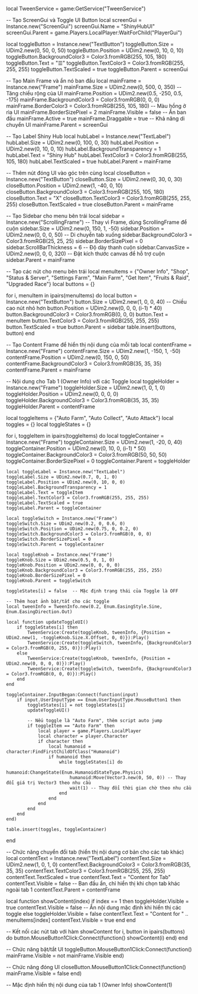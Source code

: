local TweenService = game:GetService("TweenService")

-- Tạo ScreenGui và Toggle UI Button
local screenGui = Instance.new("ScreenGui")
screenGui.Name = "ShinyHubUI"
screenGui.Parent = game.Players.LocalPlayer:WaitForChild("PlayerGui")

local toggleButton = Instance.new("TextButton")
toggleButton.Size = UDim2.new(0, 50, 0, 50)
toggleButton.Position = UDim2.new(0, 10, 0, 10)
toggleButton.BackgroundColor3 = Color3.fromRGB(255, 105, 180)
toggleButton.Text = "☰"
toggleButton.TextColor3 = Color3.fromRGB(255, 255, 255)
toggleButton.TextScaled = true
toggleButton.Parent = screenGui

-- Tạo Main Frame và ẩn nó ban đầu
local mainFrame = Instance.new("Frame")
mainFrame.Size = UDim2.new(0, 500, 0, 350)  -- Tăng chiều rộng của UI
mainFrame.Position = UDim2.new(0.5, -250, 0.5, -175)
mainFrame.BackgroundColor3 = Color3.fromRGB(0, 0, 0)
mainFrame.BorderColor3 = Color3.fromRGB(255, 105, 180)  -- Màu hồng ở rìa UI
mainFrame.BorderSizePixel = 2
mainFrame.Visible = false  -- Ẩn ban đầu
mainFrame.Active = true
mainFrame.Draggable = true  -- Khả năng di chuyển UI
mainFrame.Parent = screenGui

-- Tạo Label Shiny Hub
local hubLabel = Instance.new("TextLabel")
hubLabel.Size = UDim2.new(0, 100, 0, 30)
hubLabel.Position = UDim2.new(0, 10, 0, 10)
hubLabel.BackgroundTransparency = 1
hubLabel.Text = "Shiny Hub"
hubLabel.TextColor3 = Color3.fromRGB(255, 105, 180)
hubLabel.TextScaled = true
hubLabel.Parent = mainFrame

-- Thêm nút đóng UI vào góc trên cùng
local closeButton = Instance.new("TextButton")
closeButton.Size = UDim2.new(0, 30, 0, 30)
closeButton.Position = UDim2.new(1, -40, 0, 10)
closeButton.BackgroundColor3 = Color3.fromRGB(255, 105, 180)
closeButton.Text = "X"
closeButton.TextColor3 = Color3.fromRGB(255, 255, 255)
closeButton.TextScaled = true
closeButton.Parent = mainFrame

-- Tạo Sidebar cho menu bên trái
local sidebar = Instance.new("ScrollingFrame")  -- Thay vì Frame, dùng ScrollingFrame để cuộn
sidebar.Size = UDim2.new(0, 150, 1, -50)
sidebar.Position = UDim2.new(0, 0, 0, 50)  -- Di chuyển tab xuống
sidebar.BackgroundColor3 = Color3.fromRGB(25, 25, 25)
sidebar.BorderSizePixel = 0
sidebar.ScrollBarThickness = 6  -- Độ dày thanh cuộn
sidebar.CanvasSize = UDim2.new(0, 0, 0, 320)  -- Đặt kích thước canvas để hỗ trợ cuộn
sidebar.Parent = mainFrame

-- Tạo các nút cho menu bên trái
local menuItems = {"Owner Info", "Shop", "Status & Server", "Settings Farm", "Main Farm", "Get Item", "Fruits & Raid", "Upgraded Race"}
local buttons = {}

for i, menuItem in ipairs(menuItems) do
    local button = Instance.new("TextButton")
    button.Size = UDim2.new(1, 0, 0, 40)  -- Chiều cao nút nhỏ hơn
    button.Position = UDim2.new(0, 0, 0, (i-1) * 40)
    button.BackgroundColor3 = Color3.fromRGB(0, 0, 0)
    button.Text = menuItem
    button.TextColor3 = Color3.fromRGB(255, 255, 255)
    button.TextScaled = true
    button.Parent = sidebar
    table.insert(buttons, button)
end

-- Tạo Content Frame để hiển thị nội dung của mỗi tab
local contentFrame = Instance.new("Frame")
contentFrame.Size = UDim2.new(1, -150, 1, -50)
contentFrame.Position = UDim2.new(0, 150, 0, 50)
contentFrame.BackgroundColor3 = Color3.fromRGB(35, 35, 35)
contentFrame.Parent = mainFrame

-- Nội dung cho Tab 1 (Owner Info) với các Toggle
local toggleHolder = Instance.new("Frame")
toggleHolder.Size = UDim2.new(1, 0, 1, 0)
toggleHolder.Position = UDim2.new(0, 0, 0, 0)
toggleHolder.BackgroundColor3 = Color3.fromRGB(35, 35, 35)
toggleHolder.Parent = contentFrame

local toggleItems = {"Auto Farm", "Auto Collect", "Auto Attack"}
local toggles = {}
local toggleStates = {}

for i, toggleItem in ipairs(toggleItems) do
    local toggleContainer = Instance.new("Frame")
    toggleContainer.Size = UDim2.new(1, -20, 0, 40)
    toggleContainer.Position = UDim2.new(0, 10, 0, (i-1) * 50)
    toggleContainer.BackgroundColor3 = Color3.fromRGB(50, 50, 50)
    toggleContainer.BorderSizePixel = 0
    toggleContainer.Parent = toggleHolder
    
    local toggleLabel = Instance.new("TextLabel")
    toggleLabel.Size = UDim2.new(0.7, 0, 1, 0)
    toggleLabel.Position = UDim2.new(0, 10, 0, 0)
    toggleLabel.BackgroundTransparency = 1
    toggleLabel.Text = toggleItem
    toggleLabel.TextColor3 = Color3.fromRGB(255, 255, 255)
    toggleLabel.TextScaled = true
    toggleLabel.Parent = toggleContainer
    
    local toggleSwitch = Instance.new("Frame")
    toggleSwitch.Size = UDim2.new(0.2, 0, 0.6, 0)
    toggleSwitch.Position = UDim2.new(0.75, 0, 0.2, 0)
    toggleSwitch.BackgroundColor3 = Color3.fromRGB(0, 0, 0)
    toggleSwitch.BorderSizePixel = 0
    toggleSwitch.Parent = toggleContainer
    
    local toggleKnob = Instance.new("Frame")
    toggleKnob.Size = UDim2.new(0.5, 0, 1, 0)
    toggleKnob.Position = UDim2.new(0, 0, 0, 0)
    toggleKnob.BackgroundColor3 = Color3.fromRGB(255, 255, 255)
    toggleKnob.BorderSizePixel = 0
    toggleKnob.Parent = toggleSwitch
    
    toggleStates[i] = false  -- Mặc định trạng thái của Toggle là OFF
    
    -- Thêm hoạt ảnh bật/tắt cho các toggle
    local tweenInfo = TweenInfo.new(0.2, Enum.EasingStyle.Sine, Enum.EasingDirection.Out)
    
    local function updateToggleUI()
        if toggleStates[i] then
            TweenService:Create(toggleKnob, tweenInfo, {Position = UDim2.new(1, -toggleKnob.Size.X.Offset, 0, 0)}):Play()
            TweenService:Create(toggleSwitch, tweenInfo, {BackgroundColor3 = Color3.fromRGB(0, 255, 0)}):Play()
        else
            TweenService:Create(toggleKnob, tweenInfo, {Position = UDim2.new(0, 0, 0, 0)}):Play()
            TweenService:Create(toggleSwitch, tweenInfo, {BackgroundColor3 = Color3.fromRGB(0, 0, 0)}):Play()
        end
    end
    
    toggleContainer.InputBegan:Connect(function(input)
        if input.UserInputType == Enum.UserInputType.MouseButton1 then
            toggleStates[i] = not toggleStates[i]
            updateToggleUI()
            
            -- Nếu toggle là "Auto Farm", thêm script auto jump
            if toggleItem == "Auto Farm" then
                local player = game.Players.LocalPlayer
                local character = player.Character
                if character then
                    local humanoid = character:FindFirstChildOfClass("Humanoid")
                    if humanoid then
                        while toggleStates[i] do
                            humanoid:ChangeState(Enum.HumanoidStateType.Physics)
                            humanoid:Move(Vector3.new(0, 50, 0)) -- Thay đổi giá trị Vector3 theo nhu cầu
                            wait(1) -- Thay đổi thời gian chờ theo nhu cầu
                        end
                    end
                end
            end
        end
    end)
    
    table.insert(toggles, toggleContainer)
end

-- Chức năng chuyển đổi tab (hiển thị nội dung cơ bản cho các tab khác)
local contentText = Instance.new("TextLabel")
contentText.Size = UDim2.new(1, 0, 1, 0)
contentText.BackgroundColor3 = Color3.fromRGB(35, 35, 35)
contentText.TextColor3 = Color3.fromRGB(255, 255, 255)
contentText.TextScaled = true
contentText.Text = "Content for Tab"
contentText.Visible = false  -- Ban đầu ẩn, chỉ hiển thị khi chọn tab khác ngoài tab 1
contentText.Parent = contentFrame

local function showContent(index)
    if index == 1 then
        toggleHolder.Visible = true
        contentText.Visible = false  -- Ẩn nội dung mặc định khi hiển thị các toggle
    else
        toggleHolder.Visible = false
        contentText.Text = "Content for " .. menuItems[index]
        contentText.Visible = true
    end
end

-- Kết nối các nút tab với hàm showContent
for i, button in ipairs(buttons) do
    button.MouseButton1Click:Connect(function()
        showContent(i)
    end)
end

-- Chức năng bật/tắt UI
toggleButton.MouseButton1Click:Connect(function()
    mainFrame.Visible = not mainFrame.Visible
end)

-- Chức năng đóng UI
closeButton.MouseButton1Click:Connect(function()
    mainFrame.Visible = false
end)

-- Mặc định hiển thị nội dung của tab 1 (Owner Info)
showContent(1)
